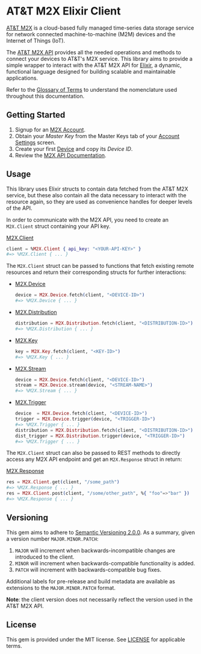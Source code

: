 # AT&T M2X Elixir Client

[AT&T M2X](http://m2x.att.com) is a cloud-based fully managed time-series data storage service for network connected machine-to-machine (M2M) devices and the Internet of Things (IoT).

The [AT&T M2X API](https://m2x.att.com/developer/documentation/overview) provides all the needed operations and methods to connect your devices to AT&T's M2X service. This library aims to provide a simple wrapper to interact with the AT&T M2X API for [Elixir](http://elixir-lang.org/), a dynamic, functional language designed for building scalable and maintainable applications.

Refer to the [Glossary of Terms](https://m2x.att.com/developer/documentation/glossary) to understand the nomenclature used throughout this documentation.

## Getting Started
1. Signup for an [M2X Account](https://m2x.att.com/signup).
2. Obtain your _Master Key_ from the Master Keys tab of your [Account Settings](https://m2x.att.com/account) screen.
2. Create your first [Device](https://m2x.att.com/devices) and copy its _Device ID_.
3. Review the [M2X API Documentation](https://m2x.att.com/developer/documentation/overview).

## Usage

This library uses Elixir structs to contain data fetched from the AT&T M2X service, but these also contain all the data necessary to interact with the resource again, so they are used as convenience handles for deeper levels of the API.

In order to communicate with the M2X API, you need to create an `M2X.Client` struct containing your API key.

[M2X.Client](lib/m2x/device.ex)
```elixir
client = %M2X.Client { api_key: "<YOUR-API-KEY>" }
#=> %M2X.Client { ... }
```

The `M2X.Client` struct can be passed to functions that fetch existing remote resources and return their corresponding structs for further interactions:

- [M2X.Device](lib/m2x/device.ex)
  ```elixir
  device = M2X.Device.fetch(client, "<DEVICE-ID>")
  #=> %M2X.Device { ... }
  ```

- [M2X.Distribution](lib/m2x/distribution.ex)
  ```elixir
  distribution = M2X.Distribution.fetch(client, "<DISTRIBUTION-ID>")
  #=> %M2X.Distribution { ... }
  ```

- [M2X.Key](lib/m2x/key.ex)
  ```elixir
  key = M2X.Key.fetch(client, "<KEY-ID>")
  #=> %M2X.Key { ... }
  ```

- [M2X.Stream](lib/m2x/stream.ex)
  ```elixir
  device = M2X.Device.fetch(client, "<DEVICE-ID>")
  stream = M2X.Device.stream(device, "<STREAM-NAME>")
  #=> %M2X.Stream { ... }
  ```

- [M2X.Trigger](lib/m2x/trigger.ex)
  ```elixir
  device  = M2X.Device.fetch(client, "<DEVICE-ID>")
  trigger = M2X.Device.trigger(device, "<TRIGGER-ID>")
  #=> %M2X.Trigger { ... }
  distribution = M2X.Distribution.fetch(client, "<DISTRIBUTION-ID>")
  dist_trigger = M2X.Distribution.trigger(device, "<TRIGGER-ID>")
  #=> %M2X.Trigger { ... }
  ```

The `M2X.Client` struct can also be passed to REST methods to directly access any M2X API endpoint and get an `M2X.Response` struct in return:

[M2X.Response](lib/m2x/response.ex)
```elixir
res = M2X.Client.get(client, "/some_path")
#=> %M2X.Response { ... }
res = M2X.Client.post(client, "/some/other_path", %{ "foo"=>"bar" })
#=> %M2X.Response { ... }
```

## Versioning

This gem aims to adhere to [Semantic Versioning 2.0.0](http://semver.org/). As a summary, given a version number `MAJOR.MINOR.PATCH`:

1. `MAJOR` will increment when backwards-incompatible changes are introduced to the client.
2. `MINOR` will increment when backwards-compatible functionality is added.
3. `PATCH` will increment with backwards-compatible bug fixes.

Additional labels for pre-release and build metadata are available as extensions to the `MAJOR.MINOR.PATCH` format.

**Note**: the client version does not necessarily reflect the version used in the AT&T M2X API.

## License

This gem is provided under the MIT license. See [LICENSE](LICENSE) for applicable terms.
